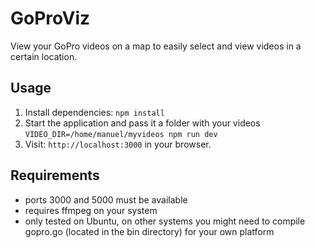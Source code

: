 # GoProViz

View your GoPro videos on a map to easily select and view videos in a certain location.

## Usage

1. Install dependencies: `npm install`
2. Start the application and pass it a folder with your videos `VIDEO_DIR=/home/manuel/myvideos npm run dev`
3. Visit: `http://localhost:3000` in your browser.

## Requirements

- ports 3000 and 5000 must be available
- requires ffmpeg on your system
- only tested on Ubuntu, on other systems you might need to compile gopro.go (located in the bin directory) for your own platform
